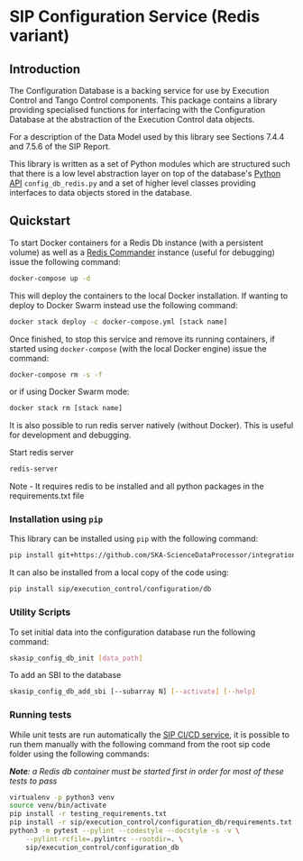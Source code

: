 # SIP Configuration Service (Redis variant)

## Introduction

The Configuration Database is a backing service for use by Execution
Control and Tango Control components. This package contains a library 
providing specialised functions for interfacing with the Configuration
Database at the abstraction of the Execution Control data objects.

For a description of the Data Model used by this library see Sections 7.4.4 
and 7.5.6 of the SIP Report.   

This library is written as a set of Python modules which are structured 
such that there is a low level abstraction layer on top of the database's 
[Python API](https://redis-py.readthedocs.io/en/latest/) `config_db_redis.py`
and a set of higher level classes providing interfaces to data objects
stored in the database.

## Quickstart

To start Docker containers for a Redis Db instance (with a persistent volume)
as well as a [Redis Commander](https://github.com/joeferner/redis-commander)
instance (useful for debugging) issue the following command:

```bash
docker-compose up -d
```

This will deploy the containers to the local Docker installation. If wanting
to deploy to Docker Swarm instead use the following command:

```bash
docker stack deploy -c docker-compose.yml [stack name]
```

Once finished, to stop this service and remove its running containers, if
started using `docker-compose` (with the local Docker engine) issue the
command:

```bash
docker-compose rm -s -f
```

or if using Docker Swarm mode:

```bash
docker stack rm [stack name]
```

It is also possible to run redis server natively (without Docker). This is
useful for development and debugging.

Start redis server

```bash
redis-server
```

Note - It requires redis to be installed and all python packages in the
requirements.txt file

### Installation using `pip`

This library can be installed using `pip` with the following command: 

```bash
pip install git+https://github.com/SKA-ScienceDataProcessor/integration-prototype@master#egg=config_db\&subdirectory=sip/execution_control/configuration_db
```

It can also be installed from a local copy of the code using:

```bash
pip install sip/execution_control/configuration/db
```

### Utility Scripts

To set initial data into the configuration database run the following command:

```bash
skasip_config_db_init [data_path]
```

To add an SBI to the database

```bash
skasip_config_db_add_sbi [--subarray N] [--activate] [--help]
```


### Running tests

While unit tests are run automatically the 
[SIP CI/CD service](https://travis-ci.com/SKA-ScienceDataProcessor/integration-prototype),
it is possible to run them manually with the following command from the
root sip code folder using the following commands:

***Note**: a Redis db container must be started first in order for most of
these tests to pass*

```bash
virtualenv -p python3 venv
source venv/bin/activate
pip install -r testing_requirements.txt
pip install -r sip/execution_control/configuration_db/requirements.txt
python3 -m pytest --pylint --codestyle --docstyle -s -v \
    --pylint-rcfile=.pylintrc --rootdir=. \
    sip/execution_control/configuration_db
```
